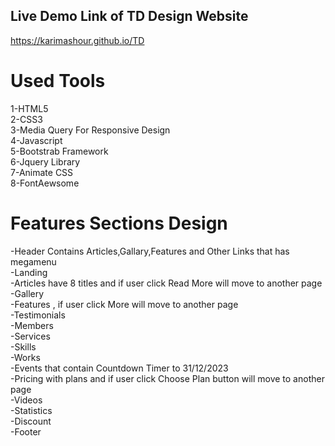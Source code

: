 ## Live Demo Link of TD Design Website

https://karimashour.github.io/TD

# Used Tools

1-HTML5 <br/>
2-CSS3 <br/>
3-Media Query For Responsive Design <br/>
4-Javascript <br/>
5-Bootstrab Framework <br/>
6-Jquery Library <br/>
7-Animate CSS <br/>
8-FontAewsome 

# Features Sections Design

-Header Contains Articles,Gallary,Features and Other Links that has megamenu <br/>
-Landing <br/>
-Articles have 8 titles and if user click Read More will move to another page <br/>
-Gallery <br/>
-Features , if user click More will move to another page <br/>
-Testimonials <br/>
-Members <br/>
-Services <br/>
-Skills <br/>
-Works <br/>
-Events that contain Countdown Timer to 31/12/2023 <br/>
-Pricing with plans and if user click Choose Plan button will move to another page <br/>
-Videos <br/>
-Statistics <br/>
-Discount <br/>
-Footer <br/>
